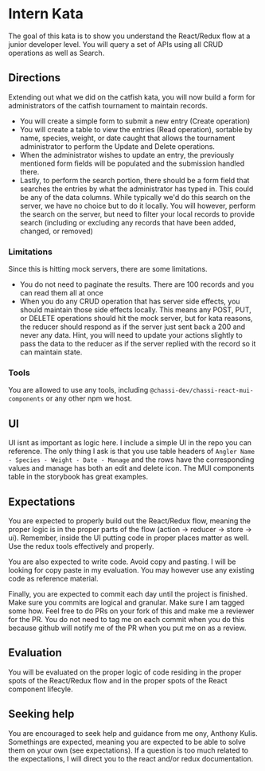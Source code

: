 # Intern Kata

The goal of this kata is to show you understand the React/Redux flow at a junior developer level. You will query a set of APIs using all CRUD operations as well as Search.

## Directions

Extending out what we did on the catfish kata, you will now build a form for administrators of the catfish tournament to maintain records.

* You will create a simple form to submit a new entry (Create operation)
* You will create a table to view the entries (Read operation), sortable by name, species, weight, or date caught that allows the tournament administrator to perform the Update and Delete operations.
* When the administrator wishes to update an entry, the previously mentioned form fields will be populated and the submission handled there.
* Lastly, to perform the search portion, there should be a form field that searches the entries by what the administrator has typed in. This could be any of the data columns. While typically we'd do this search on the server, we have no choice but to do it locally. You will however, perform the search on the server, but need to filter your local records to provide search (including or excluding any records that have been added, changed, or removed)

### Limitations
Since this is hitting mock servers, there are some limitations.
* You do not need to paginate the results. There are 100 records and you can read them all at once
* When you do any CRUD operation that has server side effects, you should maintain those side effects locally. This means any POST, PUT, or DELETE operations should hit the mock server, but for kata reasons, the reducer should respond as if the server just sent back a 200 and never any data. Hint, you will need to update your actions slightly to pass the data to the reducer as if the server replied with the record so it can maintain state.

### Tools
You are allowed to use any tools, including `@chassi-dev/chassi-react-mui-components` or any other npm we host.

## UI
UI isnt as important as logic here. I include a simple UI in the repo you can reference. The only thing I ask is that you use table headers of `Angler Name - Species - Weight - Date - Manage` and the rows have the corresponding values and manage has both an edit and delete icon. The MUI components table in the storybook has great examples.

## Expectations
You are expected to properly build out the React/Redux flow, meaning the proper logic is in the proper parts of the flow (action -> reducer -> store -> ui). Remember, inside the UI putting code in proper places matter as well. Use the redux tools effectively and properly.

You are also expected to write code. Avoid copy and pasting. I will be looking for copy paste in my evaluation. You may however use any existing code as reference material.

Finally, you are expected to commit each day until the project is finished. Make sure you commits are logical and granular. Make sure I am tagged some how. Feel free to do PRs on your fork of this and make me a reviewer for the PR. You do not need to tag me on each commit when you do this because github will notify me of the PR when you put me on as a review.

## Evaluation
You will be evaluated on the proper logic of code residing in the proper spots of the React/Redux flow and in the proper spots of the React component lifecyle.

## Seeking help
You are encouraged to seek help and guidance from me ony, Anthony Kulis. Somethings are expected, meaning you are expected to be able to solve them on your own (see expectations). If a question is too much related to the expectations, I will direct you to the react and/or redux documentation.
